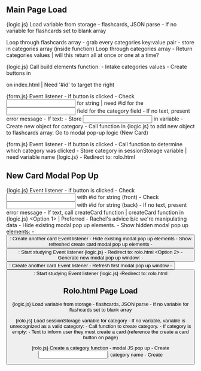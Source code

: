 ## Main Page Load

{logic.js}
Load variable from storage - flashcards, JSON parse
    - If no variable for flashcards set to blank array


Loop through flashcards array
    - grab every categories key:value pair
    - store in categories array (inside function)
Loop through categories array
    - Return categories values | will this return all at once or one at a time?

{logic.js}
Call build elements function:
    - Intake categories values
    - Create buttons in <div> on index.html | Need '#id' to target the right <div>

{form.js}
Event listener - if <create category> button is clicked
    - Check <input> for string | need #id for the <input> field for the category field
        - If no text, present error message
        - If text:
            - Store <input> in variable
            - Create new object for category
            - Call function in {logic.js} to add new object to flashcards array.
             Go to modal pop-up logic (New Card)

{form.js}
Event listener - if <category> button is clicked
    - Call function to determine which category was clicked
        - Store category in sessionStorage variable | need variable name
    {logic.js}
    - Redirect to: rolo.html


## New Card Modal Pop Up

{logic.js}
Event listener - if <create card> button is clicked
    - Check <input> with #id for string (front)
    - Check <input> with #id for string (back)
        - If no text, present error message
        - If text, call createCard function | createCard function in {logic.js}
    <Option 1> | Preferred - Rachel's advice b/c we're manipulating data
        - Hide existing modal pop up elements.
        - Show hidden modal pop up elements:
            - <button>: Create another card
                Event listener
                    - Hide existing modal pop up elements
                    - Show refreshed create card modal pop up elements
            - <button>: Start studying
                Event listener
                    {logic.js}
                    - Redirect to: rolo.html
    <Option 2>
        - Generate new modal pop up window:
            - <button>: Create another card
                Event listener
                    - Refresh first modal pop up window
            - <button>: Start studying
                Event listener
                    {logic.js}
                    -Redirect to: rolo.html

## Rolo.html Page Load

{logic.js}
Load variable from storage - flashcards, JSON parse
    - If no variable for flashcards set to blank array

{rolo.js}
Load sessionStorage variable for category
    - If no variable, variable is unrecognized as a valid category:
        - Call function to create category.
    - If category is empty:
        - Text to inform user they must create a card (reference the create a card button on page)

{rolo.js}
Create a category function - modal JS pop up
    - Create <input>: category name
    - Create 

